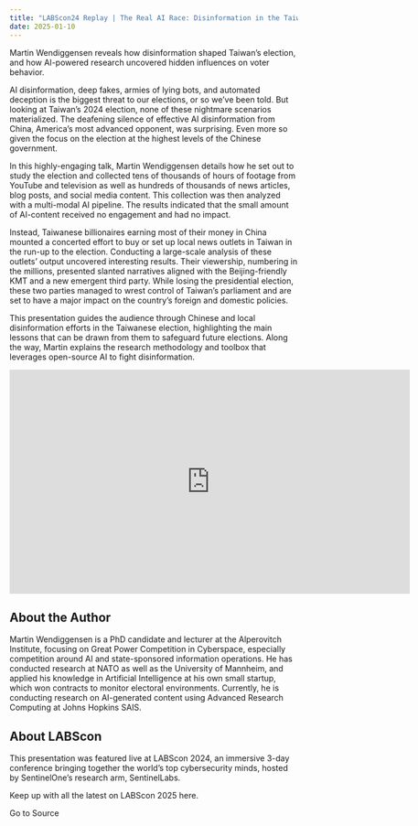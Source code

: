 ```yaml
---
title: "LABScon24 Replay | The Real AI Race: Disinformation in the Taiwanese Election"
date: 2025-01-10
---
```


Martin Wendiggensen reveals how disinformation shaped Taiwan’s election, and how AI-powered research uncovered hidden influences on voter behavior. 

AI disinformation, deep fakes, armies of lying bots, and automated deception is the biggest threat to our elections, or so we’ve been told. But looking at Taiwan’s 2024 election, none of these nightmare scenarios materialized. The deafening silence of effective AI disinformation from China, America’s most advanced opponent, was surprising. Even more so given the focus on the election at the highest levels of the Chinese government.

In this highly-engaging talk, Martin Wendiggensen details how he set out to study the election and collected tens of thousands of hours of footage from YouTube and television as well as hundreds of thousands of news articles, blog posts, and social media content. This collection was then analyzed with a multi-modal AI pipeline. The results indicated that the small amount of AI-content received no engagement and had no impact.

Instead, Taiwanese billionaires earning most of their money in China mounted a concerted effort to buy or set up local news outlets in Taiwan in the run-up to the election. Conducting a large-scale analysis of these outlets’ output uncovered interesting results. Their viewership, numbering in the millions, presented slanted narratives aligned with the Beijing-friendly KMT and a new emergent third party. While losing the presidential election, these two parties managed to wrest control of Taiwan’s parliament and are set to have a major impact on the country’s foreign and domestic policies.

This presentation guides the audience through Chinese and local disinformation efforts in the Taiwanese election, highlighting the main lessons that can be drawn from them to safeguard future elections. Along the way, Martin explains the research methodology and toolbox that leverages open-source AI to fight disinformation.

<iframe src="https://www.youtube.com/embed/d1nlYJW44nc" width="700" height="392" frameborder="0" allowfullscreen="allowfullscreen"></iframe>

## About the Author

Martin Wendiggensen is a PhD candidate and lecturer at the Alperovitch Institute, focusing on Great Power Competition in Cyberspace, especially competition around AI and state-sponsored information operations. He has conducted research at NATO as well as the University of Mannheim, and applied his knowledge in Artificial Intelligence at his own small startup, which won contracts to monitor electoral environments. Currently, he is conducting research on AI-generated content using Advanced Research Computing at Johns Hopkins SAIS.

## About LABScon

This presentation was featured live at LABScon 2024, an immersive 3-day conference bringing together the world’s top cybersecurity minds, hosted by SentinelOne’s research arm, SentinelLabs.

Keep up with all the latest on LABScon 2025 here.

Go to Source
